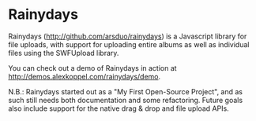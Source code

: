 Rainydays
====
Rainydays (<a href="http://github.com/arsduo/rainydays" target="_blank">http://github.com/arsduo/rainydays</a>) is a Javascript library for file uploads, with support for uploading entire albums as well as individual files using the SWFUpload library.  

You can check out a demo of Rainydays in action at <a href="http://demos.alexkoppel.com/rainydays/demo" target="_blank">http://demos.alexkoppel.com/rainydays/demo</a>.  

N.B.: Rainydays started out as a "My First Open-Source Project", and as such still needs both documentation and some refactoring.  Future goals also include support for the native drag & drop and file upload APIs.